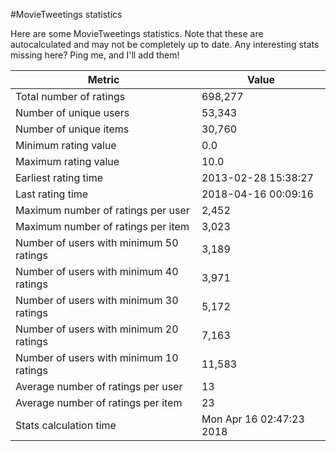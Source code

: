 #MovieTweetings statistics

Here are some MovieTweetings statistics. Note that these are autocalculated and may not be completely up to date. Any interesting stats missing here? Ping me, and I'll add them!

Metric | Value
--- | ---
Total number of ratings                 | 698,277
Number of unique users                  | 53,343
Number of unique items                  | 30,760
Minimum rating value                    | 0.0
Maximum rating value                    | 10.0
Earliest rating time                    | 2013-02-28 15:38:27
Last rating time                        | 2018-04-16 00:09:16
Maximum number of ratings per user      | 2,452
Maximum number of ratings per item      | 3,023
Number of users with minimum 50 ratings | 3,189
Number of users with minimum 40 ratings | 3,971
Number of users with minimum 30 ratings | 5,172
Number of users with minimum 20 ratings | 7,163
Number of users with minimum 10 ratings | 11,583
Average number of ratings per user      | 13
Average number of ratings per item      | 23
Stats calculation time                  | Mon Apr 16 02:47:23 2018

